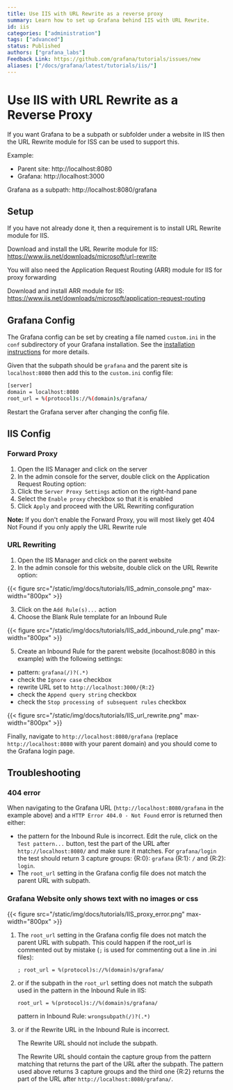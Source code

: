 ```yaml
---
title: Use IIS with URL Rewrite as a reverse proxy
summary: Learn how to set up Grafana behind IIS with URL Rewrite.
id: iis
categories: ["administration"]
tags: ["advanced"]
status: Published
authors: ["grafana_labs"]
Feedback Link: https://github.com/grafana/tutorials/issues/new
aliases: ["/docs/grafana/latest/tutorials/iis/"]
---
```


# Use IIS with URL Rewrite as a Reverse Proxy

If you want Grafana to be a subpath or subfolder under a website in IIS then the URL Rewrite module for ISS can be used to support this.

Example:

- Parent site: http://localhost:8080
- Grafana: http://localhost:3000

Grafana as a subpath: http://localhost:8080/grafana

## Setup

If you have not already done it, then a requirement is to install URL Rewrite module for IIS.

Download and install the URL Rewrite module for IIS: https://www.iis.net/downloads/microsoft/url-rewrite

You will also need the Application Request Routing (ARR) module for IIS for proxy forwarding

Download and install ARR module for IIS: https://www.iis.net/downloads/microsoft/application-request-routing

## Grafana Config

The Grafana config can be set by creating a file named `custom.ini` in the `conf` subdirectory of your Grafana installation. See the [installation instructions](http://docs.grafana.org/installation/windows/#configure) for more details.

Given that the subpath should be `grafana` and the parent site is `localhost:8080` then add this to the `custom.ini` config file:

 ```bash
[server]
domain = localhost:8080
root_url = %(protocol)s://%(domain)s/grafana/
```

Restart the Grafana server after changing the config file.

## IIS Config

### Forward Proxy

1. Open the IIS Manager and click on the server
2. In the admin console for the server, double click on the Application Request Routing option:
3. Click the `Server Proxy Settings` action on the right-hand pane
4. Select the `Enable proxy` checkbox so that it is enabled
5. Click `Apply` and proceed with the URL Rewriting configuration

**Note:** If you don't enable the Forward Proxy, you will most likely get 404 Not Found if you only apply the URL Rewrite rule

### URL Rewriting

1. Open the IIS Manager and click on the parent website
2. In the admin console for this website, double click on the URL Rewrite option:

{{< figure src="/static/img/docs/tutorials/IIS_admin_console.png"  max-width="800px" >}}

3. Click on the `Add Rule(s)...` action
4. Choose the Blank Rule template for an Inbound Rule

{{< figure src="/static/img/docs/tutorials/IIS_add_inbound_rule.png"  max-width="800px" >}}

5. Create an Inbound Rule for the parent website (localhost:8080 in this example) with the following settings:
  - pattern: `grafana(/)?(.*)`
  - check the `Ignore case` checkbox
  - rewrite URL set to `http://localhost:3000/{R:2}`
  - check the `Append query string` checkbox
  - check the `Stop processing of subsequent rules` checkbox

{{< figure src="/static/img/docs/tutorials/IIS_url_rewrite.png"  max-width="800px" >}}

Finally, navigate to `http://localhost:8080/grafana` (replace `http://localhost:8080` with your parent domain) and you should come to the Grafana login page.

## Troubleshooting

### 404 error

When navigating to the Grafana URL (`http://localhost:8080/grafana` in the example above) and a `HTTP Error 404.0 - Not Found` error is returned then either:

- the pattern for the Inbound Rule is incorrect. Edit the rule, click on the `Test pattern...` button, test the part of the URL after `http://localhost:8080/` and make sure it matches. For `grafana/login` the test should return 3 capture groups: {R:0}: `grafana` {R:1}: `/` and {R:2}: `login`.
- The `root_url` setting in the Grafana config file does not match the parent URL with subpath.

### Grafana Website only shows text with no images or css

{{< figure src="/static/img/docs/tutorials/IIS_proxy_error.png"  max-width="800px" >}}

1. The `root_url` setting in the Grafana config file does not match the parent URL with subpath. This could happen if the root_url is commented out by mistake (`;` is used for commenting out a line in .ini files):

    `; root_url = %(protocol)s://%(domain)s/grafana/`

2. or if the subpath in the `root_url` setting does not match the subpath used in the pattern in the Inbound Rule in IIS:

    `root_url = %(protocol)s://%(domain)s/grafana/`

    pattern in Inbound Rule: `wrongsubpath(/)?(.*)`

3. or if the Rewrite URL in the Inbound Rule is incorrect.

    The Rewrite URL should not include the subpath.

    The Rewrite URL should contain the capture group from the pattern matching that returns the part of the URL after the subpath. The pattern used above returns 3 capture groups and the third one {R:2} returns the part of the URL after `http://localhost:8080/grafana/`.
